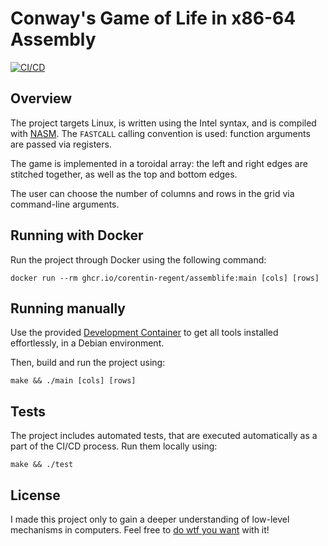 Conway's Game of Life in x86-64 Assembly
========================================

[![CI/CD](https://github.com/corentin-regent/assemblife/actions/workflows/cicd.yml/badge.svg)](https://github.com/corentin-regent/assemblife/actions/workflows/cicd.yml)

## Overview

The project targets Linux, is written using the Intel syntax,
and is compiled with [NASM](https://www.nasm.us/). The `FASTCALL`
calling convention is used: function arguments are passed via registers.

The game is implemented in a toroidal array: the left and right
edges are stitched together, as well as the top and bottom edges.

The user can choose the number of columns and rows in the grid
via command-line arguments.

## Running with Docker

Run the project through Docker using the following command:

```shell
docker run --rm ghcr.io/corentin-regent/assemblife:main [cols] [rows]
```

## Running manually

Use the provided
[Development Container](https://code.visualstudio.com/docs/devcontainers/containers)
to get all tools installed effortlessly, in a Debian environment.

Then, build and run the project using:

```shell
make && ./main [cols] [rows]
```

## Tests

The project includes automated tests, that are executed automatically as a part of the CI/CD process. Run them locally using:

```shell
make && ./test
```

## License

I made this project only to gain a deeper understanding of low-level mechanisms in computers.
Feel free to [do wtf you want](/LICENSE) with it!
